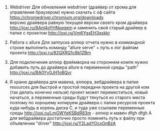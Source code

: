 1. Webdriver 
Для обновления webdriver (драйвер от хрома для управления браузером) нужно скачать с оф сайта https://chromedriver.chromium.org/downloads  
версию драйвера равную текущей версии своего хром драйвера 
http://joxi.ru/8Anl4oYHNxqgem  и заменить свой старый драйвер в папке с проектом  http://joxi.ru/Vm6YgxEH3qxkkr


2. Работа с allure
Для заппуска аллюр отчета нужно в коммандной строке выполнить команду "allure serve" + путь к лог файлам проекта
http://joxi.ru/82QXRQ1c8b1ZBm

3. Для подключения аллюр фреймворка на стороннем компе нужно добавить путь до драйвера аllure в переменной среды "path" 
http://joxi.ru/BA0Yy0JH1oBQvr

4. Я храню драйвера для мавена, аллюра, вебдрайвера в папке resources для быстрой и простой передачи проекта на другой ком (так делать конечно нельзя)
проект может переместиться, новый начаться, а переменные среды будут тянуться из старого места  
поэтому по хорошему копируем драйвера с папки ресурсов проекта куда нибудь в корень диска C, и туда уже ссылаем переменные среды
http://joxi.ru/LmGWYeKSBdR83m  - аллюр и мавен dfgh
dfgh
А для вебдрайвера достаточно просто поменять путь к файлу при объявлении "driver" http://joxi.ru/Y2LadYOcxGnBzA



